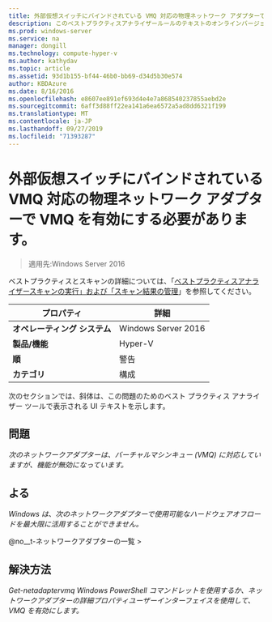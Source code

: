 ```yaml
---
title: 外部仮想スイッチにバインドされている VMQ 対応の物理ネットワーク アダプターで VMQ を有効にする必要があります。
description: このベストプラクティスアナライザールールのテキストのオンラインバージョン。
ms.prod: windows-server
ms.service: na
manager: dongill
ms.technology: compute-hyper-v
ms.author: kathydav
ms.topic: article
ms.assetid: 93d1b155-bf44-46b0-bb69-d34d5b30e574
author: KBDAzure
ms.date: 8/16/2016
ms.openlocfilehash: e8607ee891ef693d4e4e7a868540237855aebd2e
ms.sourcegitcommit: 6aff3d88ff22ea141a6ea6572a5ad8dd6321f199
ms.translationtype: MT
ms.contentlocale: ja-JP
ms.lasthandoff: 09/27/2019
ms.locfileid: "71393287"
---
```

# <a name="vmq-should-be-enabled-on-vmq-capable-physical-network-adapters-bound-to-an-external-virtual-switch"></a>外部仮想スイッチにバインドされている VMQ 対応の物理ネットワーク アダプターで VMQ を有効にする必要があります。

>適用先:Windows Server 2016

ベストプラクティスとスキャンの詳細については、「[ベストプラクティスアナライザースキャンの実行」および「スキャン結果の管理](https://go.microsoft.com/fwlink/p/?LinkID=223177)」を参照してください。  
  
|プロパティ|詳細|  
|-|-|  
|**オペレーティング システム**|Windows Server 2016|  
|**製品/機能**|Hyper-V|  
|**順**|警告|  
|**カテゴリ**|構成|  
  
次のセクションでは、斜体は、この問題のためのベスト プラクティス アナライザー ツールで表示される UI テキストを示します。  
  
## <a name="issue"></a>**問題**  
*次のネットワークアダプターは、バーチャルマシンキュー (VMQ) に対応していますが、機能が無効になっています。*  
  
## <a name="impact"></a>**よる**  
*Windows は、次のネットワークアダプターで使用可能なハードウェアオフロードを最大限に活用することができません。*  
  
@no__t-ネットワークアダプターの一覧 >  
  
## <a name="resolution"></a>**解決方法**  
*Get-netadaptervmq Windows PowerShell コマンドレットを使用するか、ネットワークアダプターの詳細プロパティユーザーインターフェイスを使用して、VMQ を有効にします。*  
  



